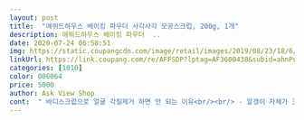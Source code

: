 ```yaml
---
layout: post 
title:  "에뛰드하우스 베이킹 파우더 사각사각 모공스크럽, 200g, 1개" 
description: 에뛰드하우스 베이킹 파우더  ..
date: 2020-07-24 06:58:51 
img: https://static.coupangcdn.com/image/retail/images/2019/08/23/18/6/970c689c-c98d-464e-8e83-c7d2e6ca986d.jpg 
linkUrl: https://link.coupang.com/re/AFFSDP?lptag=AF3600438&subid=ahnPublicAsk&pageKey=1164404329&itemId=2141501522&vendorItemId=70139876803&traceid=V0-113-5b5f8c5d29ea809f 
categories: [1010] 
color: 006064 
price: 5000 
author: Ask View Shop 
cont:  " 바디스크럽으로 얼굴 각질제거 하면 안 되는 이유<br/><br/> - 알갱이 자체가 크고 거칠어서 얼굴에 하면 너무 자극적이에요 ;ㅅ; 피부 다 망가져버려용.<br/>.<br/><br/><br/> -<br/> - 2020.<br/>06.<br/>10 (3일차) <br/> -<br/> -<br/><br/> -<br/> - 2020.<br/>06.<br/>13 (6일차) <br/> -<br/> -<br/><br/> -<br/> - 2020.<br/>06.<br/>15 (8일차) <br/> -<br/> -<br/><br/> -<br/> - 2020.<br/>07.<br/>14 (37일차) <br/> -<br/> -<br/>1.<br/> 스크럽 후 얼굴에 남는 이물감이 없다.<br/> (필오프+ 필링젤 사용하고 나면 얼굴이 매끄덩 한게 뭐가 남은 듯 함, 다른 스크럼은 얼굴에 오일층이 코팅되는 듯한 느낌이 싫음)<br/>1주일 사용해본 결과 요녀석이 제일 가성비+제품성능+세정감+꾸준한 효과가 좋았습니다.<br/><br/>2.<br/> 가격대비 오래 사용할 수 있다.<br/> (손톱만큼 짜서 사용하면 얼굴 전체를 스크럽할 수 있음)<br/>2020.<br/>06.<br/>08 (1일차)<br/>2n년생 인생중에 지금이 제일 여드름과 피지 모공이 심해요 원래는 피부 좋아서 다들 파운데이션하고 다니는 줄 알정도로 피부가 좋았어요<br/>3.<br/> 사각사각 스크럽은 오래, 물에 사르륵 (마법처럼 얼굴위에서 스크럽이 오래 살아있음, 물이랑 만나면 깨끗하게 씻겨내려감)<br/>4.<br/> 사용감이 좋음.<br/> (스크럽 하고 나면 따로 클폼 안써도 굉장히 매끈한 피부를 느낄 수 있음)<br/>5.<br/> 힘을 안줘도 됨.<br/> (필링젤 같은경우, 얼굴에 잔여물 남을까 빡빡 문지르게 됨, 다른 스크럽은 금방녹아서 여러번 푸게 됨)<br/>5천원도 안 했던걸로 기억하는데 2080치약보다 크니 만족해요!<br/>5초도 지나지 않아 그 부분만 화끈화끈 했어요 ㅠㅠ<br/>6.<br/> 효과도 괜찮음 (세정감+ 1주일 2일간격으로 사용한 결과 화장 잘먹고 얼굴훑으면 일어나던 각질 줄어듬)<br/>⚠️필링젤 사용하듯이 힘주어 사용하시면 안 됩니다!!!⚠️<br/>✅ 요약  엄청 살살 바르지 않으면 화끈거림 주의, 매끈해지는 효과 있음<br/>가격 <br/>가격도 너무 착하고 효과, 사용감 너무 좋습니다.<br/><br/>같은 자리, 같은 조명에서 찍었지만<br/>국소부위만 사용하시려면 땅콩알만큼!<br/>그래도 1회차만큼 후끈거리진 않아서 괜찮았어요.<br/><br/>그래도 확실히 코 블랙헤드 부분이 매끈매끈 해졌어요!<br/>그래서 그냥 얼굴 전체에 쫙 펴발랐습니다.<br/><br/>그런데 살살 문질러도 콧볼쪽은 좀 화하네요.<br/><br/>그런데 오돌토돌한 느낌은 없고 그냥 주름에 끼인 느낌?<br/>그리 큰 기대는 하지 않았습니다.<br/><br/>글자수 초과로 더이상 못 써요ㅠ<br/>기능과는 아무런 상관이 없지만 그냥 기분이 좋았습니다.<br/>.<br/><br/>길이가 엄청 짧고 작았어요.<br/><br/>꽤 많고 긴 피지들이 잔뜩 나왔었는데,<br/>꾸준히 쓰다보면 모공에 있는 블랙헤드도 다 없어지겠죠?<br/>나름 손에 힘빼고 굴린건데도 화끈거리고 붉어지길래 손에 힘을 최대 최대 최최대한으로 빼고 굴렸더니 나았어요<br/>나머지는 위쪽이 스크럽으로 갈려서 그런지<br/>내 각질이 아닌 필링젤이 굳은 걸 밀어서 나오는 거 같더라구요.<br/><br/>내일이나 모레 사용해보고 다시 올게요!<br/>냉장고에 넣어둔 마스크팩으로 재워줍니다.<br/><br/>다음부터는 스치듯이 발라야겠다는 생각이 들었죠.<br/>.<br/><br/>딱 적당한, 아! 스크럽 된다.<br/> 이런 느낌입니다.<br/> ㅎㅎ<br/>마스크끼고 운동을 하니 습기가 차서 그런가 모공이 너무 넓어지고 피지가 진짜 감당이 안 되더라구요<br/>맛소금보다 더 가는 느낌??<br/>머리 > 몸 > 얼굴 순으로 씻은 뒤,<br/>물이 흥건하게 묻어있는 상태에서 제품을 짜주었어요.<br/><br/>별 효과가 없는 것 같아서 스크럽으로 갈아탔습니다 ㅎ̌̈ㅎ̌̈<br/>보통 스크럽에서 볼 수 있는 그 질감이에요!<br/>본론<br/>부디 화장도 잘 먹어주길 바랍니다 ㅠㅠ<br/>사실 화장에서 각질제거보다 중요한 건 충분한 보습이니까<br/>사진마다 설명 추가했으니 한 번 씩 읽어보세요<br/>서론<br/>세수하고 나서 스킨바를때마다 얼굴에 막 감싸놓고 그 위에 바르는 기분이였는데 와 ㅋㅋ 진짜 제 피부 맞나 몇 번이나 다시 만졌어요.<br/> 깐달걀같더라구요?<br/>솔직히 자극이 없진 않아요.<br/> 그렇다고 피부에 상처가 나거나, 아프지도 않습니다.<br/><br/>스크럽 제품 찾던 찰나 이전에 샘플 받은거 써보고 구매하게 되었어요.<br/><br/>스크럽으로 가장 효과 봤으면 하는 부위,<br/>스크럽은 주 2회! 3<br/> -4일 간격으로 사용하셔야 돼요<br/>스크럽을 하고 나서 코팩을 하니 확실히 달랐어요.<br/><br/>스크럽을 하지 않고 코팩, 하고 나서 코팩을 해봤어요.<br/><br/>스크럽을 하지 않았을 때의 코팩에는<br/>스킨도 확실히 빨리 흡수됐구요!!<br/>스킨을 발라도 겉도는 느낌이신 분들에 한해 적극 추천입니다 !!<br/>시원한 물로 얼른 씻어냈더니 금방 괜찮아지긴 했지만,<br/>실사용 횟수  1회<br/>아이폰8 후면 기본카메라로 촬영했고 무보정입니다.<br/><br/>알갱이 입자  아주 미세<br/>알림이 오면 바로 후기 추가하러 올게요!<br/>알림이 왔지만 아직 첫사용 이후 안 써봤어요 ;ㅅ;<br/>암튼 향이 엄청 좋았습니다.<br/><br/>어느 순간 마법같이 사라진 날이 오면 또 수정하러 올게요!<br/>어찌됐든 전 만족스러워요 ㅎ̌̈ㅎ̌̈<br/>에뛰드 기초 써보고 다음부터 에뛰드 거름 ㅇㅇ 이러고 있었는데<br/>오늘은 다행히 아몬드만큼 짰고, 엄청 살살 문질렀습니다.<br/><br/>요즘 학생들은 모를 수도 있는데 에뛰드 베이킹소다 라인은 제가 초딩때도 있었던 거 같은데 지금까지 뚜준히 생산된다는 건 그만큼 효자템이라(?)생각하고 구매해봤어요ㅋㅋ저렴하기도 했구요<br/>우선 색깔이 너무 영롱하니 예뻤습니다.<br/><br/>워낙 금방 가라앉기도 하구요 ͈ᴗ͈<br/>원래는 아몬드만큼만 짜서 사용하시면 돼요 ͈ᴗ͈<br/>원래는 피지가 살짝 튀어나와있는 게 느껴졌는데,<br/>음 제가 스크럽제를 안 써봐서 비교군이 없어 아쉬운데 입술 옆 피부염때문에 상처난 곳이 따갑고 문지르는 순간 얼굴이 화끈하더라구요<br/>이 가격에 한 번 시도해보시는것도 나쁘지 않은 것 같아요.<br/><br/>이 정도면 충분하지 않나요??<br/>이렇게 차이가 날 줄 몰라서 사진은 못 찍었어요.<br/>.<br/>ㅠㅠ<br/>자극 <br/>자극적이지만 손에 힘을 정말 0에 가까이두고 굴리면 자극이 훨씬 덜하고 효과가 너무 좋아서요<br/>장점만 나열해볼게요 ㅎㅎ<br/>재구매 , 추천  O<br/>재구매 할거예요ㅠㅠ 넘 맘에 들어요<br/>저는 샤워후에 사용을 해보았습니다.<br/><br/>주변 밝기나 자리에 따라서 다르게 보일 수 있습니다.<br/><br/>진짜 미세해요<br/>질감은 로션보다 되직하고 부드러웠어요.<br/><br/>첫사용 다음날 풀메이크업을 해주었는데,<br/>최근 들어 너무 바빠서 오늘이 돼서야 사용했어요.<br/><br/>추가 사용후기가 궁금하시다면 [도움이 돼요]를 눌러주세요<br/>코 블랙헤드 부위의 사진을 추가했어요!<br/>콧대와 콧볼쪽 화장이 좀 뜨긴 하더라구요 ㅠㅠ<br/>큰 피지는 딱 하나! 있었고,<br/>평소 각질제거를 꾸준히 하는 편입니다.<br/><br/>폼클렌징도 같이 샀는데 폼클도 좋아요!!<br/>피부가 약하신 분은 같은 라인 폼클렌징으로 보시거나 이니스프리 씨솔트 폼클렌징 60<br/> -40퍼 나뉘어져있는거 추천드려요 !!<br/>피부가 약한 편이라 스크럽제는 안 쓰는데 필링젤은 화장품 자체가 밀려나오는 거 같고 예... <br/> 고민고민하다가 생리가 겹치면서 뒤집어진 피부에 눈물을 머금으며 스크럽제 찾아보다가 이게 보이더라구요?<br/>피부를 만져보면 오돌토돌하고 각질이 떠있어 진짜 꼴보기싫었고 만지는 것도 싫었어요<br/>피지가 올라와있어서 너무 짜증나시는 분들<br/>피지를 갈아내느라 열린 모공은<br/>필링젤보다 개운하고 코팩보단 순한 것 같아서 좋아요!<br/>필링젤에 비하면 확실히 자극적이예요<br/>필링젤에서 나오는 때들은 뭔가.<br/>.<br/><br/>필링젤을 과하게 하던 버릇이 남아서 많이 짜버림 l||l( ºΔº )l||l<br/>필링젤을 다 써서 바디스크럽으로 얼굴 각질제거 했다가<br/>필링젤을 하고 난 다음날에 화장을 해도 각질 다 뜨고.<br/>.<br/><br/>필오프 팩, 필링젤, 스크럽 평점 좋은 제품들 다 써봤어요.<br/><br/>향은 어디서 맡아본 것 같은데 기억이 안 나요.<br/>.<br/><br/>호되게 당하고 얼굴용 스크럽을 주문했습니다!<br/>확실히 피지가 싹 정리됐어요.<br/><br/>효과 <br/>힘주던 버릇 때문에 콧볼 쪽을 좀 힘주어서 굴려주었는데,<br/>" 
---
```

